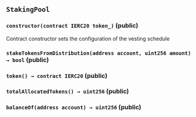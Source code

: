 ## `StakingPool`






### `constructor(contract IERC20 token_)` (public)



Contract constructor sets the configuration of the vesting schedule


### `stakeTokensFromDistribution(address account, uint256 amount) → bool` (public)





### `token() → contract IERC20` (public)





### `totalAllocatedTokens() → uint256` (public)





### `balanceOf(address account) → uint256` (public)








